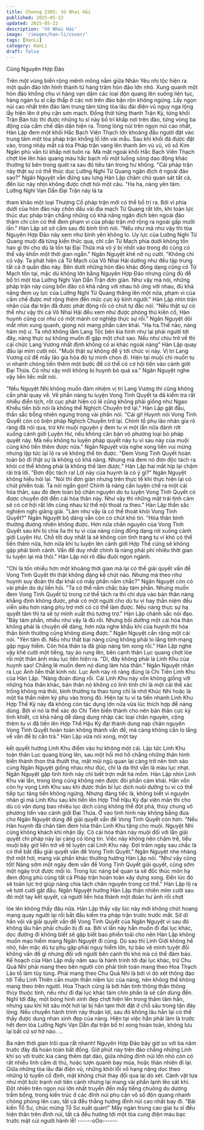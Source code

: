 ```yaml
---
title: Chương 2305: Vô Nhai Hải
published: 2025-05-22
updated: 2025-05-22
description: 'Vô Nhai Hải'
image: '/images/han-li/cover/'
tags: [HanLi]
category: HanLi
draft: false
---
```


Cùng Nguyên Hợp Đảo

Trên một vùng biển rộng mênh mông nằm giữa Nhân Yêu nhị tộc
hiện ra một quần đảo lớn hình thành từ hàng trăm hòn đảo lớn
nhỏ. Xung quanh một hòn đảo khổng chu vi hàng vạn dặm các
loại độn quang lên xuống liên tục, hàng ngàn tu sĩ cấp thấp ở các
nơi trên đảo bận rộn không ngừng.
Lấy ngọn núi cao nhất trên đảo làm trung tâm từng tòa lâu đài
điện vũ nguy nga lộng lẫy hiện lên ở phụ cận sơn mạch.
Đồng thời từng thanh Trận Kỳ, từng khối Trận Bàn tức thì được
những tu sĩ này bố trí khắp nơi trên đảo, từng vòng ba động của
cấm chế dần dần hiện ra.
Trong lòng núi trên ngọn núi cao nhất, Hàn Lập đem một khối Hắc
Bạch Viên Thạch lớn khoảng đầu người đặt vào trung tâm một
tòa pháp trận khổng lồ lớn vài mẫu.
Sau khi khối đá được đặt vào, trong nháy mắt cả tòa Pháp trận
vang lên thanh âm vù vù, vô số Kim Ngân phù văn từ khắp nơi
tuôn ra.
Mà mặt ngoài khối Hắc Bạch Viên Thạch chợt lóe lên hào quang
màu hắc bạch rồi một luồng sóng dao động khác thường từ bên
trong quét ra sau đó tiêu tán trong hư không.
"Cái pháp trận này thật sự có thể thúc dục Lưỡng Nghi Từ Quang
ngăn địch ở ngoài đảo sao?" Ngân Nguyệt vẫn đứng sau lưng
Hàn Lập chăm chú quan sát tất cả, đến lúc này nhịn không được
chợt hỏi một câu.
"Ha ha, nàng yên tâm. Lưỡng Nghi Vạn Dẫn Đại Trận này là ta

tham khảo một loại Thượng Cổ pháp trận mới có thể bố trí ra. Bởi
vì phía dưới của hòn đảo này chôn dấu vài địa mạch Từ Quang
rất lớn, khi toàn lực thúc dục pháp trận chẳng những có khả năng
ngăn địch bên ngoài đảo thậm chí còn có thể đem phạm vi của
pháp trận mở rộng ra ngoài gấp mười lần." Hàn Lập sờ sờ cằm
sau đó bình tĩnh nói.
"Nếu như mà như vậy thì tòa Nguyên Hợp Đảo này xem như bình
yên không lo. Uy lực của Lưỡng Nghi Từ Quang muội đã từng
kiến thức qua, chỉ cần Từ Mạch phía dưới không tổn hao gì thì
cho dù là tồn tại Đại Thừa mà vô ý bị nhốt vào trong đó cũng có
thể vây khốn một thời gian ngắn." Ngân Nguyệt khẽ nở nụ cười.
"Không chỉ có vậy. Ta phát hiện cả Từ Mạch của Vô Nhai Hải
dường như đều tập trung tất cả ở quần đảo này. Bên dưới những
hòn đảo khác đồng dạng cũng có Từ Mạch tồn tại, mặc dù không
lớn bằng Nguyên Hợp Đảo nhưng cũng đủ để bố trí một tòa
Lưỡng Nghi Vạn Dẫn Trận đơn giản. Như vậy mà nói, những
pháp trận này cùng bổn đảo có khả năng với nhau hô ứng với
nhau, đủ khả năng đem uy lực của Lưỡng Nghi Từ Quang thăng
lên một nửa, phạm vi của cấm chế được mở rộng thêm đến mức
cực kỳ kinh người." Hàn Lập nhìn trận nhãn của đại trận đã được
phát động rồi có chút tự đắc nói.
"Nếu thật sự có thể như vậy thì cả Vô Nhai Hải đều xem như
được phòng thủ kiên cố, Hàn huynh cũng coi như có một mảnh cơ
nghiệp thực sự rồi." Ngân Nguyệt dõi mắt nhìn xung quanh, giọng
nói mang phần cảm khái.
"Ha ha.Thế nào, nàng hâm mộ ư. Ta nhớ không lầm Lang Tộc
bên kia hình như lại phái người tới đây, nàng thực sự không muốn
đi gặp một chút sao. Nếu như chịu trở về thì cái chức Lang Vương
nhất định không có ai khác ngoài nàng" Hàn Lập quay đầu lại mỉm
cười nói.
"Muội thật sự không để ý tới chức vị này. Vị trí Lang Vương cứ để
mấy lão gia hỏa đó tự mình chọn đi. Hiện tại muội chỉ muốn tu vi
nhanh chóng tiến thêm một bước để có thể có cơ hội tiến vào
cảnh giới Đại Thừa. Có như vậy mới không bị huynh bỏ quá xa."
Ngân Nguyệt nghe vậy liền liếc mắt nói.

"Nếu Nguyệt Nhi không muốn đảm nhiệm vị trí Lang Vương thì
cũng không cần phải quay về. Về phần nàng tu luyện Vong Tình
Quyết ta đã kiểm tra rất nhiều điển tịch, rốt cục phát hiện có lẽ
cũng không phải giống như Ngao Khiếu tiền bối nói là không thể
Nghịch Chuyển trở lại." Hàn Lập gật đầu, thần sắc bỗng nhiên
ngưng trọng vài phần nói.
"Cái gì! Huynh nói Vong Tình Quyết còn có biện pháp Nghịch
Chuyển trở lại. Chính tổ phụ lão nhân gia rõ ràng đã nói qua, trừ
khi muội nguyện ý đem tu vi một lần nữa đánh rớt xuống cảnh
giới Luyện Hư, nếu không căn bản vô phương loại bỏ pháp quyết
này. Mà nếu không tu luyện pháp quyết này tu vi sau này của
muội cũng khó tiến thêm được nữa." Ngân Nguyệt vừa nghe xong
liền vui mừng nhưng lập tức lại lộ ra vẻ không thể tin được.
"Đem Vong Tình Quyết hoàn toàn bỏ đi thật sự là không có khả
năng. Nhưng mà đem nó đơn độc tách ra khỏi cơ thể không phải
là không thể làm được." Hàn Lập hai mắt híp lại chậm rãi trả lời.
"Đơn độc tách ra! Lời này của huynh là có ý gì?" Ngân Nguyệt
không hiểu hỏi lại.
"Nói thì đơn giản nhưng trên thực tế khi thực hiện lại có chút phiền
toái. Ta nói ngắn gọn! Chính là nàng cần luyện chế ra một cái hóa
thân, sau đó đem toàn bộ chân nguyên do tu luyện Vong Tình
Quyết có được chuyển dời đến cái hóa thân này. Như vậy thì
những mặt trái tình cảm sẽ có cơ hội rất lớn cùng nhau từ thể nội
thoát ra theo." Hàn Lập thần sắc nghiêm nghị giảng giải.
"Làm như vậy là có thể thoát khỏi Vong Tình Quyết?" Ngân
Nguyệt bộ dáng vẫn còn có chút khó tin.
"Hóa thân bình thường đương nhiên không được. Hơn nữa chân
nguyên của Vong Tình Quyết sau khi bị chia lìa thì tu vi của nàng
cũng đồng dạng rơi xuống cảnh giới Luyện Hư. Chỗ tốt duy nhất
là sẽ không còn tình trạng tu vi khó có thể tiến thêm nữa, hơn nữa
khi tu luyện lên cảnh giới Hợp Thể cũng sẽ không gặp phải bình
cảnh. Vấn đề duy nhất chính là nàng phải phí nhiều thời gian tu
luyện lại mà thôi." Hàn Lập nói rõ đầu đuôi ngọn ngành.

"Chỉ là tốn nhiều hơn một khoảng thời gian mà lại có thể giải
quyết vấn đề Vong Tình Quyết thì thật không đáng kể chút nào.
Nhưng mà theo như huynh suy đoán thì đại khái có mấy phần
nắm chắc?" Ngân Nguyệt còn có vài phần do dự liền hỏi.
"Ta có thể nắm chắc bảy tám phần. Nhưng muốn đem Vong Tình
Quyết từ trong cơ thể tách ra thì chỉ dựa vào bản thân nàng
khẳng định không được, phải có một người cho dù tu vi hay thần
niệm đều viễn siêu hơn nàng phụ trợ mới có có thể làm được.
Nếu nàng thực sự hạ quyết tâm thì ta sẽ tự mình xuất thủ tương
trợ." Hàn Lập chánh sắc nói đạo.
"Bảy tám phần, nhiều như vậy là đủ rồi. Nhưng bồi dưỡng một cái
hóa thân không phải là chuyện dễ dàng, hơn nữa nghe khẩu khí
của huynh thì hóa thân bình thường cũng không dùng được."
Ngân Nguyệt cắn răng một cái nói.
"Yên tâm đi. Nếu như thất bại nàng cũng không phải lo lắng tính
mạng gặp nguy hiểm. Còn hóa thân ta đã giúp nàng tìm xong rồi."
Hàn Lập nghe vậy khẽ cười một tiếng, tay áo rung lên, bên cạnh
thân Lục quang chợt lóe rồi một thân ảnh màu lục liền hiện ra.
"Di, đây không phải là Linh Khu của huynh sao! Chẳng lẽ muốn
đem nó dùng làm hóa thân." Ngân Nguyệt nhận ra Lục Ảnh liền
thất kinh nói.
Lục Ảnh này rõ ràng đúng là Chi Tiên Linh Khu của Hàn Lập.
"Nàng đoán đúng rồi. Cái Linh Khu này vốn không giống với
những hóa thân khác, bản thân nó không có linh tính chỉ là một
cái thể xác trống không mà thôi, bình thường ta thao túng chỉ là
nhờ Khúc Nhi hoặc là một tia thần niệm ký phụ vào trong đó. Hiện
tại tu vi ta tiến nhanh Linh Khu Hợp Thể Kỳ này đã không còn tác
dụng lớn nữa vừa lúc thích hợp để nàng dùng. Bởi vì nó là thể xác
do Chi Tiên biến thành cho nên bản thân cực kỳ tinh khiết, có khả
năng dễ dàng dung nhập các loại chân nguyên, cộng thêm tu vi
đã tiến lên Hợp Thể Hậu Kỳ đại thành dung nạp chân nguyên
Vong Tình Quyết hoàn toàn không thành vấn đề, mà càng không
cần lo lắng về vấn đề bị cắn trả." Hàn Lập vừa nói xong, một tay

kết quyết hướng Linh Khu điểm vào hư không một cái.
Lập tức Linh Khu toàn thân Lục quang bùng lên, sau một hồi mơ
hồ chẳng những thân hình biến thành thon thả thướt tha, mặt mũi
ngũ quan lại càng trở nên tinh sảo cùng Ngân Nguyệt giống nhau
như đúc, chỉ là da thịt vẫn là màu lục nhạt.
Ngân Nguyệt gặp tình hình này chỉ biết trợn mắt há mồm.
Hàn Lập nhìn Linh Khu vài lần, trong lòng cũng không nén được
đôi phần cảm khái.
Hắn vốn còn hy vọng Linh Khu sau khi được thần bí lục dịch nuôi
dưỡng tu vi có thể tiếp tục tăng tiến không ngừng.
Nhưng đáng tiếc là, không biết vì nguyên nhân gì mà Linh Khu
sau khi tiến lên Hợp Thể Hậu Kỳ đại viên mãn thì cho dù có vận
dụng bao nhiêu lục dịch cũng không thể đột phá, thủy chung vô
phương tiến vào cảnh giới Đại Thừa.
Ở vào tình hình này không bằng đưa cho Ngân Nguyệt dùng để
giải quyết vấn đề Vong Tình Quyết còn hơn.
"Nếu Hàn huynh đã chân tâm đem hóa thân Linh Khu tặng cho
muội. Nguyệt Nhi cũng không khách khí nhận lấy. Có cái hóa thân
này muội đối với lần giải quyết chi pháp này lại càng có lòng tin.
Việc này không nên chậm trễ, tiểu muội bây giờ liền trở về tế
luyện cái Linh Khu này. Đợi trăm ngày sau chắc là có thể bắt đầu
giải quyết vấn đề Vong Tình Quyết." Ngân Nguyệt nhẹ nhàng thở
một hơi, mang vài phần khác thường hướng Hàn Lập nói.
"Như vậy cũng tốt! Nàng sớm một ngày đem vấn đề Vong Tình
Quyết giải quyết, cũng sớm một ngày trút được mối lo. Trong lúc
nàng bế quan ta sẽ đốc thúc môn hạ đem động phủ cùng tất cả
Pháp trận hoàn toàn xây dựng xong. Đến lúc đó sẽ toàn lực trợ
giúp nàng chia tách chân nguyên trong cơ thể." Hàn Lập lộ ra vẻ
tươi cười gật đầu.
Ngân Nguyệt hướng Hàn Lập thản nhiên mỉm cười sau đó một
tay kết quyết, cả ngưới liền hóa thành một đoàn hư ảnh rồi chợt

lóe lên không thấy đâu nữa.
Hàn Lập thấy vậy lúc này mới không chút hoang mang quay
người lại rồi bắt đầu kiểm tra pháp trận trước trước mắt.
Sở dĩ hắn vội vã giải quyết vấn đề Vong Tình Quyết của Ngân
Nguyệt vì sau đó không lâu hắn phải chuẩn bị đi xa.
Bởi vì lần này hắn muốn đi đại lục khác, dọc đường đi không biết
sẽ gặp biết bao phiền toái cho nên Hàn Lập không muốn mạo
hiểm mang Ngân Nguyệt đi cùng.
Dù sao thì Linh Giới không hề nhỏ, hắn mặc dù tự phụ gặp phải
nguy hiểm lớn, tự bảo vệ mình tuyệt đối không vấn đề gì nhưng
đối với người bên cạnh thì khó mà có thể đảm bảo.
Kế hoạch của Hàn Lập mấy năm sau là hành trình tới đại lục
khác, trừ Chu Quả Nhi phải mang theo bên người còn phải tính
toán mang theo Hoa Thạch Lão tổ làm tùy tùng.
Phải mang theo Chu Quả Nhi là bởi vì dò xét thông đạo tới Tiểu
Linh Thiên cần mượn thần niệm lực của nàng, nên không thể
không mang theo trên người.
Hoa Thạch cũng là bởi hắn tinh thông thần thông thủy thuộc tính,
nếu như đi đại lục khác tám chín phần là sẽ cần dùng đến.
Nghĩ tới đây, một bóng hình xinh đẹp chợt hiện lên trong thâm
tâm hắn, nhưng sau khi hít sâu một hơi lại bị hắn tạm thời đặt ở
chỗ sâu trong tận đáy lòng.
Nếu chuyến hành trình này thuận lợi, sau đó không lâu hắn lại có
thể thấy được dung nhan xinh đẹp của nàng.
Hiện tại việc hắn phải làm là trước hết đem tòa Lưỡng Nghi Vạn
Dẫn đại trận bố trí xong hoàn toàn, không lưu lại bất cứ sơ hở
nào.
...

Ba năm thời gian trôi qua rất nhanh!
Nguyên Hợp Đảo bây giờ so với ba năm trước đây đã hoàn toàn
bất đồng.
Giờ phút này trên đảo chẳng những Linh khí so với trước kia càng
thêm dạt dào, giữa những đỉnh núi lớn nhỏ còn có rất nhiều linh
cầm dị thú, hoặc lượn quanh bay múa, hoặc thản nhiên đi lại.
Giữa những tòa lâu đài điện vũ, những khôi lỗi võ hạng nặng dọc
theo những lộ tuyến cố định, mặt không chút thay đổi qua lại dò
xét.
Cảnh vật tựa như một bức tranh nơi tiên cảnh nhưng lại mang vài
phần lạnh lẽo sát khí.
Đột nhiên trên ngọn núi lớn nhất truyền đến mấy tiếng chuông du
dương trầm bổng, trong kiến trúc ở các đỉnh núi phụ cận vô số
độn quang nhanh chóng phóng lên cao, tất cả đều thẳng hướng
đỉnh núi cao nhất bay đi.
"Bái kiến Tổ Sư, chúc mừng Tổ Sư xuất quan!"
Mấy ngàn trung cao giai tu sĩ đều hiện thân trên đỉnh núi, tất cả
đều hướng tới một tòa cung điện màu bạc trước mặt cúi người
hành lễ!
------oOo------
